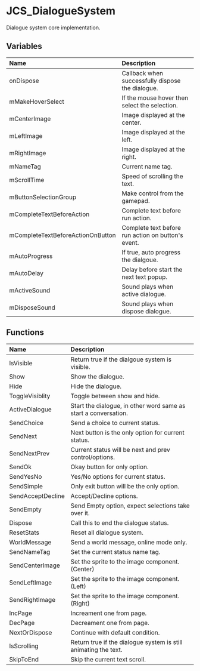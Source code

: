 # JCS_DialogueSystem

Dialogue system core implementation.

## Variables

| Name                              | Description                                        |
|:----------------------------------|:---------------------------------------------------|
| onDispose                         | Callback when successfully dispose the dialogue.   |
| mMakeHoverSelect                  | If the mouse hover then select the selection.      |
| mCenterImage                      | Image displayed at the center.                     |
| mLeftImage                        | Image displayed at the left.                       |
| mRightImage                       | Image displayed at the right.                      |
| mNameTag                          | Current name tag.                                  |
| mScrollTime                       | Speed of scrolling the text.                       |
| mButtonSelectionGroup             | Make control from the gamepad.                     |
| mCompleteTextBeforeAction         | Complete text before run action.                   |
| mCompleteTextBeforeActionOnButton | Complete text before run action on button's event. |
| mAutoProgress                     | If true, auto progress the dialgoue.               |
| mAutoDelay                        | Delay before start the next text popup.            |
| mActiveSound                      | Sound plays when active dialogue.                  |
| mDisposeSound                     | Sound plays when dispose dialogue.                 |

## Functions

| Name              | Description                                                     |
|:------------------|:----------------------------------------------------------------|
| IsVisible         | Return true if the dialgoue system is visible.                  |
| Show              | Show the dialogue.                                              |
| Hide              | Hide the dialogue.                                              |
| ToggleVisiblity   | Toggle between show and hide.                                   |
| ActiveDialogue    | Start the dialogue, in other word same as start a conversation. |
| SendChoice        | Send a choice to current status.                                |
| SendNext          | Next button is the only option for current status.              |
| SendNextPrev      | Current status will be next and prev control/options.           |
| SendOk            | Okay button for only option.                                    |
| SendYesNo         | Yes/No options for current status.                              |
| SendSimple        | Only exit button will be the only option.                       |
| SendAcceptDecline | Accept/Decline options.                                         |
| SendEmpty         | Send Empty option, expect selections take over it.              |
| Dispose           | Call this to end the dialogue status.                           |
| ResetStats        | Reset all dialogue system.                                      |
| WorldMessage      | Send a world message, online mode only.                         |
| SendNameTag       | Set the current status name tag.                                |
| SendCenterImage   | Set the sprite to the image component. (Center)                 |
| SendLeftImage     | Set the sprite to the image component. (Left)                   |
| SendRightImage    | Set the sprite to the image component. (Right)                  |
| IncPage           | Increament one from page.                                       |
| DecPage           | Decreament one from page.                                       |
| NextOrDispose     | Continue with default condition.                                |
| IsScrolling       | Return true if the dialogue system is still animating the text. |
| SkipToEnd         | Skip the current text scroll.                                   |

